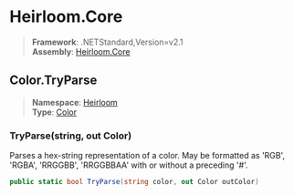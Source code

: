 # Heirloom.Core

> **Framework**: .NETStandard,Version=v2.1  
> **Assembly**: [Heirloom.Core][0]  

## Color.TryParse

> **Namespace**: [Heirloom][0]  
> **Type**: [Color][1]  

### TryParse(string, out Color)

Parses a hex-string representation of a color. May be formatted as 'RGB', 'RGBA', 'RRGGBB', 'RRGGBBAA' with or without a preceding '#'.

```cs
public static bool TryParse(string color, out Color outColor)
```

[0]: ../Heirloom.Core.md
[1]: Heirloom.Color.md
